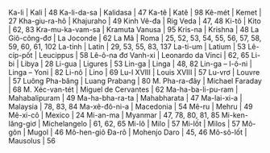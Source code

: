 Ka-li | Kali | 48
Ka-li-da-sa | Kalidasa | 47
Ka-tê | Katê | 98
Kê-mét | Kemet | 27
Kha-giu-ra-hô | Khajuraho | 49
Kinh Vê-đa | Rig Veda | 47, 48
Ki-tô | Kito | 62, 83
Kra-mu-ka-vam-sa | Kramuta Vanusa | 95
Kris-na | Krishna | 48
La Giô-công-đơ | La Joconde | 62
La Mã | Roma | 25, 52, 53, 54, 55, 56, 57, 58, 59, 60, 61, 102
La-tinh | Latin | 29, 53, 55, 83, 137
La-ti-um | Latium | 53
Lê-cíp-pốt | Leucippus | 58
Lê-ô-na đơ Vanh-xi | Leonardo da Vinci | 62, 65
Li-bi | Libya | 28
Li-gua | Ligures | 53
Lin-ga | Linga | 48, 82
Lin-ga – I-ô-ni | Linga – Yoni | 82
Li-nô | Lino | 69
Lu-I XVIII | Louis XVIII | 57
Lu-vrơ | Louvre | 57
Luông Pha-băng | Luang Prabang | 80
M. Pha-ra-đây | Michael Faraday | 68
M. Xéc-van-tét | Miguel de Cervantes | 62
Ma-ha-ba-li-pu-ram | Mahabalipuram | 49
Ma-ha-bha-ra-ta | Mahabharata | 47
Ma-lai-xi-a | Malaysia | 78, 83, 84
Ma-xê-đô-ni-a | Macedonia | 54
Mê-ru | Mehru | 49
Mê-xi-cô | Mexico | 24
Mi-an-ma | Myanmar | 47, 78, 80, 81, 85
Mi-ken-lăng-giơ | Michelangelo | 61, 62, 65
Mi-lô | Milo | 57
Mi-lốt | Milos | 57
Mô-gôn | Mugol | 46
Mô-hen-giô Đa-rô | Mohenjo Daro | 45, 46
Mô-sô-lốt | Mausolus | 56